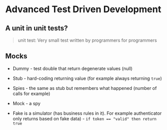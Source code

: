 # Advanced Test Driven Development

## A unit in unit tests?

>unit test: Very small test written by programmers for programmers

## Mocks

- Dummy - test double that return degenerate values (null)
- Stub - hard-coding returning value (for example always returning `true`)
- Spies - the same as stub but remembers what happened (number of calls for example)
- Mock - a spy

- Fake is a simulator (has business rules in it). For example authenticator only returns based on fake data) -
`if token == "valid" then return true`
